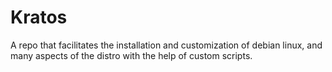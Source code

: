 # Kratos
A repo that facilitates the installation and customization of debian linux, and many aspects of the distro with the help of custom scripts.
